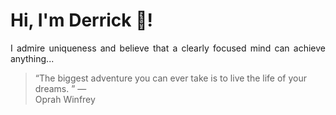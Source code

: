 # Hi, I'm Derrick 👋!
<p align="justify">I admire uniqueness and believe that a clearly focused mind can achieve anything...</p> 
<!-- #quote-start -->
<blockquote>&ldquo;The biggest adventure you can ever take is to live the life of your dreams. &rdquo; &mdash; <footer>Oprah Winfrey</footer></blockquote>
<!-- #quote-end -->
